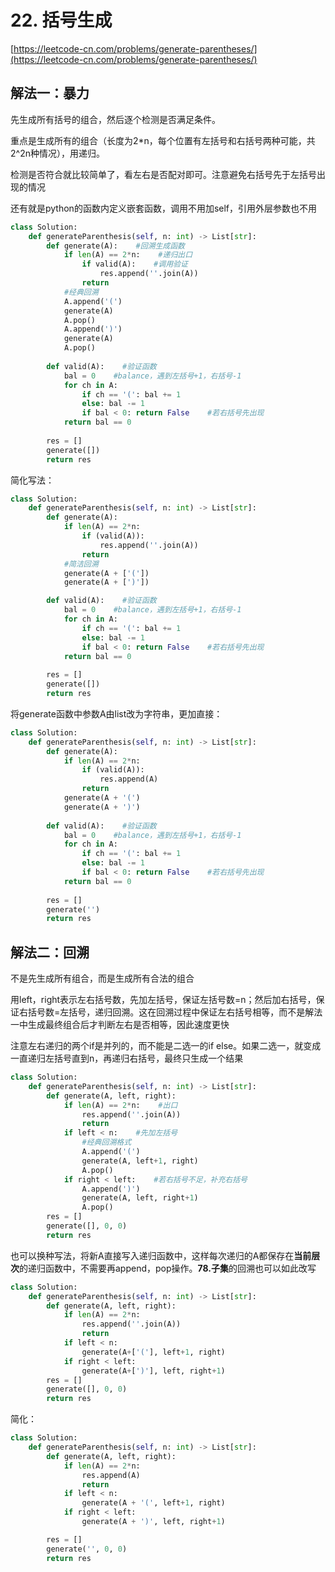 # 22. 括号生成

[https://leetcode-cn.com/problems/generate-parentheses/](https://leetcode-cn.com/problems/generate-parentheses/)

## 解法一：暴力

先生成所有括号的组合，然后逐个检测是否满足条件。

重点是生成所有的组合（长度为2\*n，每个位置有左括号和右括号两种可能，共2^2n种情况），用递归。

检测是否符合就比较简单了，看左右是否配对即可。注意避免右括号先于左括号出现的情况

还有就是python的函数内定义嵌套函数，调用不用加self，引用外层参数也不用

```python
class Solution:
    def generateParenthesis(self, n: int) -> List[str]:    
        def generate(A):    #回溯生成函数
            if len(A) == 2*n:    #递归出口
                if valid(A):    #调用验证
                    res.append(''.join(A))
                return
            #经典回溯
            A.append('(')
            generate(A)
            A.pop()
            A.append(')')
            generate(A)
            A.pop()
        
        def valid(A):    #验证函数
            bal = 0    #balance，遇到左括号+1，右括号-1
            for ch in A:
                if ch == '(': bal += 1
                else: bal -= 1
                if bal < 0: return False    #若右括号先出现
            return bal == 0
        
        res = []
        generate([])
        return res
```

简化写法：

```python
class Solution:
    def generateParenthesis(self, n: int) -> List[str]:
        def generate(A):
            if len(A) == 2*n:
                if (valid(A)):
                    res.append(''.join(A))
                return
            #简洁回溯
            generate(A + ['('])
            generate(A + [')'])

        def valid(A):    #验证函数
            bal = 0    #balance，遇到左括号+1，右括号-1
            for ch in A:
                if ch == '(': bal += 1
                else: bal -= 1
                if bal < 0: return False    #若右括号先出现
            return bal == 0
        
        res = []
        generate([])
        return res
```

将generate函数中参数A由list改为字符串，更加直接：

```python
class Solution:
    def generateParenthesis(self, n: int) -> List[str]:
        def generate(A):
            if len(A) == 2*n:
                if (valid(A)):
                    res.append(A)
                return
            generate(A + '(')
            generate(A + ')')
            
        def valid(A):    #验证函数
            bal = 0    #balance，遇到左括号+1，右括号-1
            for ch in A:
                if ch == '(': bal += 1
                else: bal -= 1
                if bal < 0: return False    #若右括号先出现
            return bal == 0
        
        res = []
        generate('')
        return res
```

## 解法二：回溯

不是先生成所有组合，而是生成所有合法的组合

用left，right表示左右括号数，先加左括号，保证左括号数=n；然后加右括号，保证右括号数=左括号，递归回溯。这在回溯过程中保证左右括号相等，而不是解法一中生成最终组合后才判断左右是否相等，因此速度更快

注意左右递归的两个if是并列的，而不能是二选一的if else。如果二选一，就变成一直递归左括号直到n，再递归右括号，最终只生成一个结果

```python
class Solution:
    def generateParenthesis(self, n: int) -> List[str]:    
        def generate(A, left, right):
            if len(A) == 2*n:    #出口
                res.append(''.join(A))
                return
            if left < n:    #先加左括号
                #经典回溯格式
                A.append('(')
                generate(A, left+1, right)
                A.pop()
            if right < left:    #若右括号不足，补充右括号
                A.append(')')
                generate(A, left, right+1)
                A.pop()
        res = []
        generate([], 0, 0)
        return res
```

也可以换种写法，将新A直接写入递归函数中，这样每次递归的A都保存在**当前层次**的递归函数中，不需要再append，pop操作。**78.子集**的回溯也可以如此改写



```python
class Solution:
    def generateParenthesis(self, n: int) -> List[str]:    
        def generate(A, left, right):
            if len(A) == 2*n:
                res.append(''.join(A))
                return
            if left < n:
                generate(A+['('], left+1, right)                
            if right < left:
                generate(A+[')'], left, right+1)
        res = []
        generate([], 0, 0)
        return res
```

简化：

```python
class Solution:
    def generateParenthesis(self, n: int) -> List[str]:
        def generate(A, left, right):
            if len(A) == 2*n:
                res.append(A)
                return
            if left < n:
                generate(A + '(', left+1, right)
            if right < left:
                generate(A + ')', left, right+1)

        res = []
        generate('', 0, 0)
        return res
```



